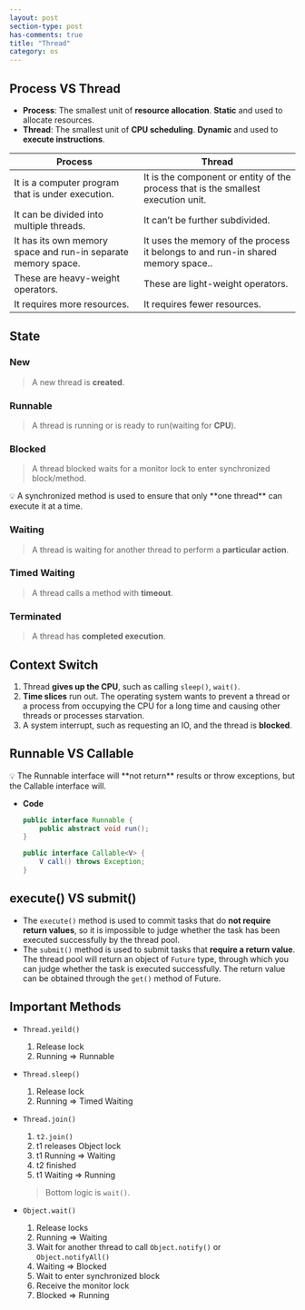 ```yaml
---
layout: post
section-type: post
has-comments: true
title: "Thread"
category: os
---
```


## Process VS Thread

- **Process**: The smallest unit of **resource allocation**. **Static** and used to allocate resources.
- **Thread**: The smallest unit of **CPU scheduling**. **Dynamic** and used to **execute instructions**.

| Process | Thread |
| --- | --- |
| It is a computer program that is under execution. | It is the component or entity of the process that is the smallest execution unit. |
| It can be divided into multiple threads. | It can’t be further subdivided. |
| It has its own memory space and run-in separate memory space. | It uses the memory of the process it belongs to and run-in shared memory space.. |
| These are heavy-weight operators. | These are light-weight operators. |
| It requires more resources. | It requires fewer resources. |

## State

### New

> A new thread is **created**.
> 

### Runnable

> A thread is running or is ready to run(waiting for **CPU**).
> 

### Blocked

> A thread blocked waits for a monitor lock to enter synchronized block/method.
> 

<aside>
💡 A synchronized method is used to ensure that only **one thread** can execute it at a time.

</aside>

### Waiting

> A thread is waiting for another thread to perform a **particular action**.
> 

### Timed Waiting

> A thread calls a method with **timeout**.
> 

### Terminated

> A thread has **completed execution**.
> 


## Context Switch

1. Thread **gives up the CPU**, such as calling `sleep()`, `wait()`.
2. **Time slices** run out. The operating system wants to prevent a thread or a process from occupying the CPU for a long time and causing other threads or processes starvation.
3. A system interrupt, such as requesting an IO, and the thread is **blocked**.

## Runnable VS Callable

<aside>
💡 The Runnable interface will **not return** results or throw exceptions, but the Callable interface will.

</aside>

- **Code**
    
    ```java
    public interface Runnable {
        public abstract void run();
    }
    ```
    
    ```java
    public interface Callable<V> {
        V call() throws Exception;
    }
    ```
    

## execute() VS submit()

- The `execute()` method is used to commit tasks that do **not require return values**, so it is impossible to judge whether the task has been executed successfully by the thread pool.
- The `submit()` method is used to submit tasks that **require a return value**. The thread pool will return an object of `Future` type, through which you can judge whether the task is executed successfully. The return value can be obtained through the `get()` method of Future.

## Important Methods

- `Thread.yeild()`
    1. Release lock
    2. Running ⇒ Runnable
- `Thread.sleep()`
    1. Release lock
    2. Running ⇒ Timed Waiting
- `Thread.join()`
    1. `t2.join()` 
    2. t1 releases Object lock 
    3. t1 Running ⇒ Waiting
    4. t2 finished
    5. t1 Waiting ⇒ Running
    
    > Bottom logic is `wait()`.
    > 
- `Object.wait()`
    1. Release locks
    2. Running ⇒ Waiting
    3. Wait for another thread to call `Object.notify()` or `Object.notifyAll()`
    4. Waiting ⇒ Blocked
    5. Wait to enter synchronized block
    6. Receive the monitor lock
    7. Blocked ⇒ Running
    